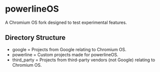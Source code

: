 # powerlineOS

A Chromium OS fork designed to test experimental features.

## Directory Structure

- google = Projects from Google relating to Chromium OS.
- powerline = Custom projects made for powerlineOS.
- third_party = Projects from third-party vendors (not Google) relating to Chromium OS.
